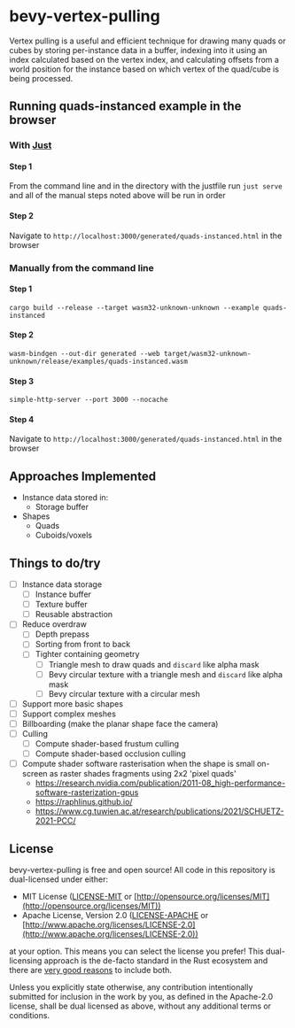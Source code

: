 # bevy-vertex-pulling

Vertex pulling is a useful and efficient technique for drawing many quads or cubes by storing per-instance data in a buffer, indexing into it using an index calculated based on the vertex index, and calculating offsets from a world position for the instance based on which vertex of the quad/cube is being processed.

## Running quads-instanced example in the browser

### With [Just](https://crates.io/crates/just)
#### Step 1
From the command line and in the directory with the justfile run `just serve` and all of the manual steps noted above will be run in order
#### Step 2
Navigate to `http://localhost:3000/generated/quads-instanced.html` in the browser

### Manually from the command line

#### Step 1
`cargo build --release --target wasm32-unknown-unknown --example quads-instanced`
#### Step 2
`wasm-bindgen --out-dir generated --web target/wasm32-unknown-unknown/release/examples/quads-instanced.wasm`
#### Step 3
`simple-http-server --port 3000 --nocache`
#### Step 4
Navigate to `http://localhost:3000/generated/quads-instanced.html` in the browser




## Approaches Implemented

- Instance data stored in:
  - Storage buffer
- Shapes
  - Quads
  - Cuboids/voxels

## Things to do/try

- [ ] Instance data storage
  - [ ] Instance buffer
  - [ ] Texture buffer
  - [ ] Reusable abstraction
- [ ] Reduce overdraw
  - [ ] Depth prepass
  - [ ] Sorting from front to back
  - [ ] Tighter containing geometry
    - [ ] Triangle mesh to draw quads and `discard` like alpha mask
    - [ ] Bevy circular texture with a triangle mesh and `discard` like alpha mask
    - [ ] Bevy circular texture with a circular mesh
- [ ] Support more basic shapes
- [ ] Support complex meshes
- [ ] Billboarding (make the planar shape face the camera)
- [ ] Culling
  - [ ] Compute shader-based frustum culling
  - [ ] Compute shader-based occlusion culling
- [ ] Compute shader software rasterisation when the shape is small on-screen as raster shades fragments using 2x2 'pixel quads'
  - https://research.nvidia.com/publication/2011-08_high-performance-software-rasterization-gpus
  - https://raphlinus.github.io/
  - https://www.cg.tuwien.ac.at/research/publications/2021/SCHUETZ-2021-PCC/

## License

bevy-vertex-pulling is free and open source! All code in this repository is dual-licensed under either:

* MIT License ([LICENSE-MIT](docs/LICENSE-MIT) or [http://opensource.org/licenses/MIT](http://opensource.org/licenses/MIT))
* Apache License, Version 2.0 ([LICENSE-APACHE](docs/LICENSE-APACHE) or [http://www.apache.org/licenses/LICENSE-2.0](http://www.apache.org/licenses/LICENSE-2.0))

at your option. This means you can select the license you prefer! This dual-licensing approach is the de-facto standard in the Rust ecosystem and there are [very good reasons](https://github.com/bevyengine/bevy/issues/2373) to include both.

Unless you explicitly state otherwise, any contribution intentionally submitted for inclusion in the work by you, as defined in the Apache-2.0 license, shall be dual licensed as above, without any additional terms or conditions.
